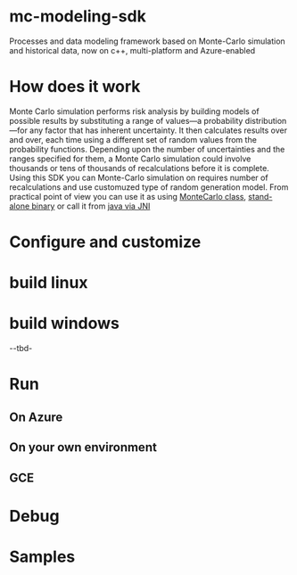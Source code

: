 # mc-modeling-sdk
Processes and data modeling framework based on Monte-Carlo simulation and historical data, now on c++, multi-platform and Azure-enabled

# How does it work

Monte Carlo simulation performs risk analysis by building models of possible results by substituting a range of values—a probability distribution—for any factor that has inherent uncertainty. It then calculates results over and over, each time using a different set of random values from the probability functions. Depending upon the number of uncertainties and the ranges specified for them, a Monte Carlo simulation could involve thousands or tens of thousands of recalculations before it is complete.
Using this SDK you can Monte-Carlo simulation on requires number of recalculations and use customuzed type of random generation model. From practical point of view you can use it as using [MonteCarlo class](../blob/master/mc-kernel/simulation.h), [stand-alone binary](tree/master/docs) or call it from [java via JNI](tree/master/demo_jni)

# Configure and customize

# build linux
# build windows
--tbd-

# Run
## On Azure
## On your own environment
## GCE

# Debug
# Samples
